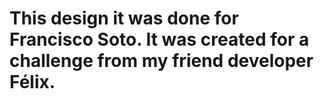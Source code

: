 # This design it was done for Francisco Soto. It was created for a challenge from my friend developer Félix. 
